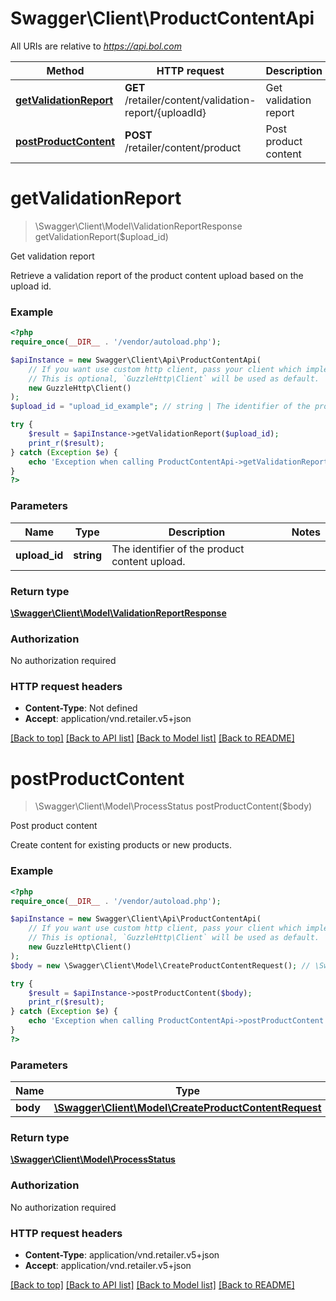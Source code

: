 # Swagger\Client\ProductContentApi

All URIs are relative to *https://api.bol.com*

Method | HTTP request | Description
------------- | ------------- | -------------
[**getValidationReport**](ProductContentApi.md#getValidationReport) | **GET** /retailer/content/validation-report/{uploadId} | Get validation report
[**postProductContent**](ProductContentApi.md#postProductContent) | **POST** /retailer/content/product | Post product content


# **getValidationReport**
> \Swagger\Client\Model\ValidationReportResponse getValidationReport($upload_id)

Get validation report

Retrieve a validation report of the product content upload based on the upload id.

### Example
```php
<?php
require_once(__DIR__ . '/vendor/autoload.php');

$apiInstance = new Swagger\Client\Api\ProductContentApi(
    // If you want use custom http client, pass your client which implements `GuzzleHttp\ClientInterface`.
    // This is optional, `GuzzleHttp\Client` will be used as default.
    new GuzzleHttp\Client()
);
$upload_id = "upload_id_example"; // string | The identifier of the product content upload.

try {
    $result = $apiInstance->getValidationReport($upload_id);
    print_r($result);
} catch (Exception $e) {
    echo 'Exception when calling ProductContentApi->getValidationReport: ', $e->getMessage(), PHP_EOL;
}
?>
```

### Parameters

Name | Type | Description  | Notes
------------- | ------------- | ------------- | -------------
 **upload_id** | **string**| The identifier of the product content upload. |

### Return type

[**\Swagger\Client\Model\ValidationReportResponse**](../Model/ValidationReportResponse.md)

### Authorization

No authorization required

### HTTP request headers

 - **Content-Type**: Not defined
 - **Accept**: application/vnd.retailer.v5+json

[[Back to top]](#) [[Back to API list]](../../README.md#documentation-for-api-endpoints) [[Back to Model list]](../../README.md#documentation-for-models) [[Back to README]](../../README.md)

# **postProductContent**
> \Swagger\Client\Model\ProcessStatus postProductContent($body)

Post product content

Create content for existing products or new products.

### Example
```php
<?php
require_once(__DIR__ . '/vendor/autoload.php');

$apiInstance = new Swagger\Client\Api\ProductContentApi(
    // If you want use custom http client, pass your client which implements `GuzzleHttp\ClientInterface`.
    // This is optional, `GuzzleHttp\Client` will be used as default.
    new GuzzleHttp\Client()
);
$body = new \Swagger\Client\Model\CreateProductContentRequest(); // \Swagger\Client\Model\CreateProductContentRequest | 

try {
    $result = $apiInstance->postProductContent($body);
    print_r($result);
} catch (Exception $e) {
    echo 'Exception when calling ProductContentApi->postProductContent: ', $e->getMessage(), PHP_EOL;
}
?>
```

### Parameters

Name | Type | Description  | Notes
------------- | ------------- | ------------- | -------------
 **body** | [**\Swagger\Client\Model\CreateProductContentRequest**](../Model/CreateProductContentRequest.md)|  | [optional]

### Return type

[**\Swagger\Client\Model\ProcessStatus**](../Model/ProcessStatus.md)

### Authorization

No authorization required

### HTTP request headers

 - **Content-Type**: application/vnd.retailer.v5+json
 - **Accept**: application/vnd.retailer.v5+json

[[Back to top]](#) [[Back to API list]](../../README.md#documentation-for-api-endpoints) [[Back to Model list]](../../README.md#documentation-for-models) [[Back to README]](../../README.md)

